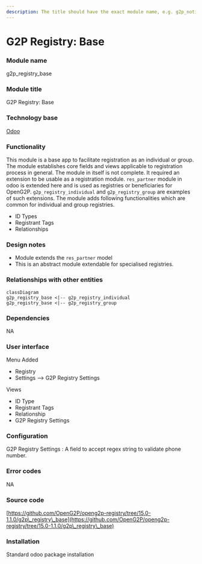 ```yaml
---
description: The title should have the exact module name, e.g. g2p_notifications_voucher
---
```


# G2P Registry: Base

### Module name

g2p\_registry\_base

### Module title

G2P Registry: Base

### Technology base

[Odoo](https://www.odoo.com/)

### Functionality

This module is a base app to facilitate registration as an individual or group. The module establishes core fields and views applicable to registration process in general. The module in itself is not complete. It required an extension to be usable as a registration module. `res_partner` module in odoo is extended here and is used as registries or beneficiaries for OpenG2P. `g2p_registry_individual` and `g2p_registry_group` are examples of such extensions. The module adds following functionalities which are common for individual and group registries.

* ID Types
* Registrant Tags
* Relationships

### Design notes

* Module extends the `res_partner` model
* This is an abstract module extendable for specialised registries.

### Relationships with other entities

```mermaid
classDiagram 
g2p_registry_base <|-- g2p_registry_individual
g2p_registry_base <|-- g2p_registry_group
```

### Dependencies

NA

### User interface

Menu Added

* Registry
* Settings --> G2P Registry Settings

Views

* ID Type
* Registrant Tags
* Relationship
* G2P Registry Settings

### Configuration

G2P Registry Settings : A field to accept regex string to validate phone number.&#x20;

### Error codes

NA

### Source code

[https://github.com/OpenG2P/openg2p-registry/tree/15.0-1.1.0/g2p\_registry\_base](https://github.com/OpenG2P/openg2p-registry/tree/15.0-1.1.0/g2p\_registry\_base)

### Installation

Standard odoo package installation

###

